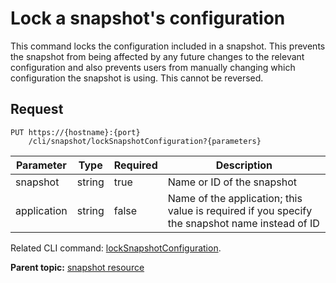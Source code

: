 # Lock a snapshot's configuration

This command locks the configuration included in a snapshot. This prevents the snapshot from being affected by any future changes to the relevant configuration and also prevents users from manually changing which configuration the snapshot is using. This cannot be reversed.

## Request

```
PUT https://{hostname}:{port}
    /cli/snapshot/lockSnapshotConfiguration?{parameters}

```

|Parameter|Type|Required|Description|
|---------|----|--------|-----------|
|snapshot|string|true|Name or ID of the snapshot|
|application|string|false|Name of the application; this value is required if you specify the snapshot name instead of ID|

Related CLI command: [lockSnapshotConfiguration](udclient_locksnapshotconfiguration.md).

**Parent topic:** [snapshot resource](../../com.ibm.udeploy.api.doc/topics/rest_cli_snapshot.md)

